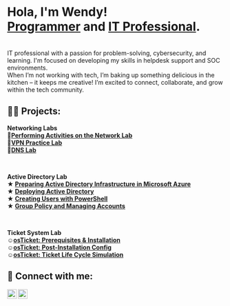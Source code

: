 <h1>Hola, I'm Wendy! <br/><a href="https://github.com/gwendus">Programmer</a> and <a href="https://www.linkedin.com/in/wendy-reyes-rodriguez-36a491211/)/">IT Professional</a>.</h1>
<br />
IT professional with a passion for problem-solving, cybersecurity, and learning. I'm focused on developing my skills in helpdesk support and SOC environments. <br />
When I’m not working with tech, I’m baking up something delicious in the kitchen – it keeps me creative! I’m excited to connect, collaborate, and grow within the tech community.
<h2>👨‍💻 Projects:</h2>

<b>Networking Labs</a><br />
👥<a href="https://github.com/gwendus/NetworkTrafficLab/blob/main/README.md">Performing Activities on the Network Lab</a><br>
👥<a href="https://github.com/gwendus/VPNLab/blob/main/README.md">VPN Practice Lab</a><br>
👥<a href="https://github.com/gwendus/DNS-Lab/blob/main/README.md">DNS Lab</a><br>
 
<br />

Active Directory Lab <br>
 ★ <a href="https://github.com/gwendus/ADInfrastructureInAzure/blob/main/README.md">Preparing Active Directory Infrastructure in Microsoft Azure</a><br>
 ★ <a href="https://github.com/gwendus/DeployingAD/blob/main/README.md">Deploying Active Directory</a><br>
 ★ <a href="https://github.com/gwendus/CreatingUsersWithPowerSHell/blob/main/README.md">Creating Users with PowerShell</a><br>
 ★ <a href="https://github.com/gwendus/GroupPolicyandManagingAccounts/blob/main/README.md">Group Policy and Managing Accounts</a><br>
 
  
<br />

  <b>Ticket System Lab</a><br />
☺<a href="https://github.com/gwendus/osTicket-Setup/blob/main/README.md">osTicket: Prerequisites & Installation</a><br>
☺<a href="https://github.com/gwendus/post-installation-configuration">osTicket: Post-Installation Config</a><br>
☺<a href="https://github.com/gwendus/ticket-lifecycle">osTicket: Ticket Life Cycle Simulation</a><br>


<h2> 🤳 Connect with me:</h2>

[<img align="left" alt="GwendusLearning | YouTube" width="22px" src="https://cdn.jsdelivr.net/npm/simple-icons@v3/icons/youtube.svg" />][youtube]
[<img align="left" alt="Wendy Reyes Rodriguez | LinkedIn" width="22px" src="https://cdn.jsdelivr.net/npm/simple-icons@v3/icons/linkedin.svg" />][linkedin]


[youtube]: https://www.youtube.com/@Gwendus
[linkedin]: https://www.linkedin.com/in/wendy-reyes-rodriguez-36a491211/

<!--
**gwendus/gwendus** is a ✨ _special_ ✨ repository because its `README.md` (this file) appears on your GitHub profile.

Here are some ideas to get you started:

- 🔭 I’m currently working on ...
- 🌱 I’m currently learning ...
- 👯 I’m looking to collaborate on ...
- 🤔 I’m looking for help with ...
- 💬 Ask me about ...
- 📫 How to reach me: ...
- ⚡ Fun fact: ...
-->
